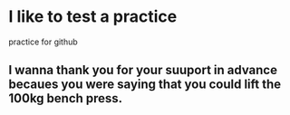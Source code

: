 # I like to test a practice
practice for github

## I wanna thank you for your suuport in advance becaues you were saying that you could lift the 100kg bench press.